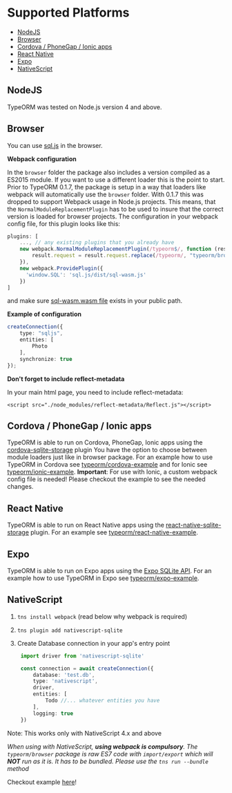 # Supported Platforms

* [NodeJS]()
* [Browser]()
* [Cordova / PhoneGap / Ionic apps]()
* [React Native]()
* [Expo]()
* [NativeScript]()

## NodeJS

TypeORM was tested on Node.js version 4 and above.

## Browser

You can use [sql.js](https://sql.js.org) in the browser.

**Webpack configuration**

In the `browser` folder the package also includes a version compiled as a ES2015 module. If you want to use a different loader this is the point to start. Prior to TypeORM 0.1.7, the package is setup in a way that loaders like webpack will automatically use the `browser` folder. With 0.1.7 this was dropped to support Webpack usage in Node.js projects. This means, that the `NormalModuleReplacementPlugin` has to be used to insure that the correct version is loaded for browser projects. The configuration in your webpack config file, for this plugin looks like this:

```javascript
plugins: [
    ..., // any existing plugins that you already have
    new webpack.NormalModuleReplacementPlugin(/typeorm$/, function (result) {
        result.request = result.request.replace(/typeorm/, "typeorm/browser");
    }),
    new webpack.ProvidePlugin({
      'window.SQL': 'sql.js/dist/sql-wasm.js'
    })
]
```

and make sure [sql-wasm.wasm file](https://github.com/sql-js/sql.js/blob/master/README.md#downloadingusing) exists in your public path.

**Example of configuration**

```typescript
createConnection({
    type: "sqljs",
    entities: [
        Photo
    ],
    synchronize: true
});
```

**Don't forget to include reflect-metadata**

In your main html page, you need to include reflect-metadata:

```markup
<script src="./node_modules/reflect-metadata/Reflect.js"></script>
```

## Cordova / PhoneGap / Ionic apps

TypeORM is able to run on Cordova, PhoneGap, Ionic apps using the [cordova-sqlite-storage](https://github.com/litehelpers/Cordova-sqlite-storage) plugin You have the option to choose between module loaders just like in browser package. For an example how to use TypeORM in Cordova see [typeorm/cordova-example](https://github.com/typeorm/cordova-example) and for Ionic see [typeorm/ionic-example](https://github.com/typeorm/ionic-example). **Important**: For use with Ionic, a custom webpack config file is needed! Please checkout the example to see the needed changes.

## React Native

TypeORM is able to run on React Native apps using the [react-native-sqlite-storage](https://github.com/andpor/react-native-sqlite-storage) plugin. For an example see [typeorm/react-native-example](https://github.com/typeorm/react-native-example).

## Expo

TypeORM is able to run on Expo apps using the [Expo SQLite API](https://docs.expo.io/versions/latest/sdk/sqlite/). For an example how to use TypeORM in Expo see [typeorm/expo-example](https://github.com/typeorm/expo-example).

## NativeScript

1. `tns install webpack` \(read below why webpack is required\)
2. `tns plugin add nativescript-sqlite`
3. Create Database connection in your app's entry point

   ```typescript
    import driver from 'nativescript-sqlite'

    const connection = await createConnection({
        database: 'test.db',
        type: 'nativescript',
        driver,
        entities: [
            Todo //... whatever entities you have
        ],
        logging: true
    })
   ```

Note: This works only with NativeScript 4.x and above

_When using with NativeScript, **using webpack is compulsory**. The `typeorm/browser` package is raw ES7 code with `import/export` which will **NOT** run as it is. It has to be bundled. Please use the `tns run --bundle` method_

Checkout example [here](https://github.com/championswimmer/nativescript-vue-typeorm-sample)!

